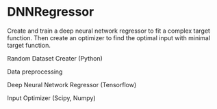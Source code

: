 # DNNRegressor
Create and train a deep neural network regressor to fit a complex target function. Then create an optimizer to find the optimal input with minimal target function.

Random Dataset Creater (Python)

Data preprocessing

Deep Neural Network Regressor (Tensorflow)

Input Optimizer (Scipy, Numpy)

